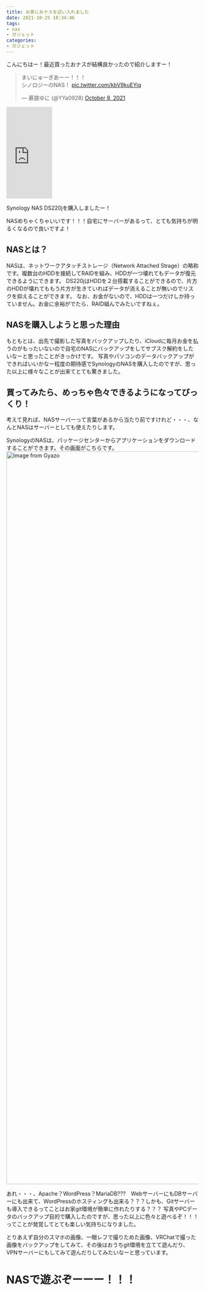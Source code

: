 ```yaml
---
title: お家におナスを迎い入れました
date: 2021-10-25 18:34:46
tags:
- nas
- ガジェット
categories:
- ガジェット
---
```


こんにちはー！最近買ったおナスが結構良かったので紹介しますー！

<blockquote class="twitter-tweet"><p lang="ja" dir="ltr">まいにゅーぎあーー！！！<br>シノロジーのNAS！ <a href="https://t.co/kbV9kuEYiq">pic.twitter.com/kbV9kuEYiq</a></p>&mdash; 慕狼ゆに (@YYa0928) <a href="https://twitter.com/YYa0928/status/1446440817871126535?ref_src=twsrc%5Etfw">October 8, 2021</a></blockquote> <script async src="https://platform.twitter.com/widgets.js" charset="utf-8"></script>

<iframe style="width:120px;height:240px;" marginwidth="0" marginheight="0" scrolling="no" frameborder="0" src="https://rcm-fe.amazon-adsystem.com/e/cm?ref=qf_sp_asin_til&t=hirako0928-22&m=amazon&o=9&p=8&l=as1&IS1=1&detail=1&asins=B085F7KVC2&linkId=7802a9fe68f761f13ee1bf64de30d5e5&bc1=FFFFFF&amp;lt1=_top&fc1=333333&lc1=0066C0&bg1=FFFFFF&f=ifr">
</iframe>

Synology NAS DS220jを購入しましたー！

NASめちゃくちゃいいです！！！自宅にサーバーがあるって、とても気持ちが明るくなるので良いですよ！

<!--more-->

## NASとは？
NASは、ネットワークアタッチストレージ（Network Attached Strage）の略称です。複数台のHDDを接続してRAIDを組み、HDDが一つ壊れてもデータが復元できるようにできます。
DS220jはHDDを２台搭載することができるので、片方のHDDが壊れてももう片方が生きていればデータが消えることが無いのでリスクを抑えることができます。
なお、お金がないので、HDDは一つだけしか持っていません。お金に余裕がでたら、RAID組んでみたいですねぇ。

## NASを購入しようと思った理由
もともとは、出先で撮影した写真をバックアップしたり、iCloudに毎月お金を払うのがもったいないので自宅のNASにバックアップをしてサブスク解約をしたいなーと思ったことがきっかけです。
写真やパソコンのデータバックアップができればいいかなー程度の期待感でSynologyのNASを購入したのですが、思った以上に様々なことが出来てとても驚きました。

## 買ってみたら、めっちゃ色々できるようになってびっくり！
考えて見れば、NASサーバーって言葉があるから当たり前ですけれど・・・、なんとNASはサーバーとしても使えたりします。

SynologyのNASは、パッケージセンターからアプリケーションをダウンロードすることができます。その画面がこちらです。
<a href="https://gyazo.com/1763ed96500851ce9ac52460374e6dc0"><img src="https://i.gyazo.com/1763ed96500851ce9ac52460374e6dc0.png" alt="Image from Gyazo" width="1918"/></a>

あれ・・・、Apache？WordPress？MariaDB???　WebサーバーにもDBサーバーにも出来て、WordPressのホスティングも出来る？？？しかも、Gitサーバーも導入できるってことはお家git環境が簡単に作れたりする？？？
写真やPCデータのバックアップ目的で購入したのですが、思った以上に色々と遊べるぞ！！！ってことが発覚してとても楽しい気持ちになりました。

とりあえず自分のスマホの画像、一眼レフで撮りためた画像、VRChatで撮った画像をバックアップをしてみて、その後はおうちgit環境を立てて遊んだり、VPNサーバーにもしてみて遊んだりしてみたいなーと思っています。

# NASで遊ぶぞーーー！！！